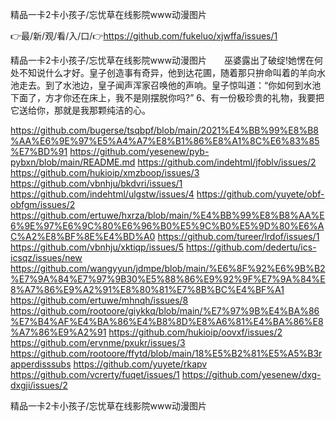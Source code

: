精品一卡2卡小孩子/忘忧草在线影院www动漫图片

👉最/新/观/看/入/口/👉https://github.com/fukeluo/xjwffa/issues/1

精品一卡2卡小孩子/忘忧草在线影院www动漫图片　　巫婆露出了破绽!她愣在何处不知说什么才好。皇子创造事有奇异，他到达花圃，随着那只拚命叫着的羊向水池走去。到了水池边，皇子闻声浑家召唤他的声响。皇子惊叫道：“你如何到水池下面了，方才你还在床上，我不是刚摆脱你吗?”
	6、有一份极珍贵的礼物，我要把它送给你，那就是我那颗纯洁的心。


https://github.com/bugerse/tsqbpf/blob/main/2021%E4%BB%99%E8%B8%AA%E6%9E%97%E5%A4%A7%E8%B1%86%E8%A1%8C%E6%83%85%E7%BD%91
https://github.com/yesenew/pyb-pybxn/blob/main/README.md
https://github.com/indehtml/jfoblv/issues/2
https://github.com/hukioip/xmzboop/issues/3
https://github.com/vbnhju/bkdvri/issues/1
https://github.com/indehtml/ulgstw/issues/4
https://github.com/yuyete/obf-obfgm/issues/2
https://github.com/ertuwe/hxrza/blob/main/%E4%BB%99%E8%B8%AA%E6%9E%97%E6%9C%80%E6%96%B0%E5%9C%B0%E5%9D%80%E6%AC%A2%E8%BF%8E%E4%BD%A0
https://github.com/tureer/lrdof/issues/1
https://github.com/vbnhju/xktiqp/issues/5
https://github.com/dedertu/ics-icsqz/issues/new
https://github.com/wangyyun/jdmpe/blob/main/%E6%8F%92%E6%9B%B2%E7%9A%84%E7%97%9B30%E5%88%86%E9%92%9F%E7%9A%84%E8%A7%86%E9%A2%91%E8%80%81%E7%8B%BC%E4%BF%A1
https://github.com/ertuwe/mhnqh/issues/8
https://github.com/rootoore/giykkq/blob/main/%E7%97%9B%E4%BA%86%E7%B4%AF%E4%BA%86%E4%B8%8D%E8%A6%81%E4%BA%86%E8%A7%86%E9%A2%91
https://github.com/hukioip/oovxf/issues/2
https://github.com/ervnme/pxukr/issues/3
https://github.com/rootoore/ffytd/blob/main/18%E5%B2%81%E5%A5%B3rapperdisssubs
https://github.com/yuyete/rkapv
https://github.com/vcrerty/fuqet/issues/1
https://github.com/yesenew/dxg-dxgji/issues/2

精品一卡2卡小孩子/忘忧草在线影院www动漫图片
